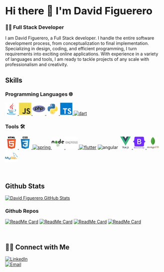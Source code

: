 
### <div><h1>Hi there 👋 I'm David Figuerero</h1></div>
### 👨‍💻 Full Stack Developer


<div>
 <p>
    I am David Figuerero, a Full Stack developer. I handle the entire software development process, from conceptualization to final implementation. Specializing in design, coding, and efficient programming, I turn requirements into exciting online applications. With experience in a variety of languages and tools, I am ready to tackle projects of any scale with professionalism and creativity.
</p>
</div>



## Skills


### Programming Languages 🌐

<p align="left"> <a href="https://www.java.com" target="_blank" rel="noreferrer"> <img src="https://raw.githubusercontent.com/devicons/devicon/master/icons/java/java-original.svg" alt="java" width="40" height="40"/> </a> <a href="https://developer.mozilla.org/en-US/docs/Web/JavaScript" target="_blank" rel="noreferrer"> <img src="https://raw.githubusercontent.com/devicons/devicon/master/icons/javascript/javascript-original.svg" alt="javascript" width="40" height="40"/> </a> <a href="https://www.php.net" target="_blank" rel="noreferrer"> <img src="https://raw.githubusercontent.com/devicons/devicon/master/icons/php/php-original.svg" alt="php" width="40" height="40"/> </a> <a href="https://www.python.org" target="_blank" rel="noreferrer"> <img src="https://raw.githubusercontent.com/devicons/devicon/master/icons/python/python-original.svg" alt="python" width="40" height="40"/> </a> <a href="https://www.typescriptlang.org/" target="_blank" rel="noreferrer"> <img src="https://raw.githubusercontent.com/devicons/devicon/master/icons/typescript/typescript-original.svg" alt="typescript" width="40" height="40"/> </a>  <a href="https://dart.dev" target="_blank" rel="noreferrer"> <img src="https://www.vectorlogo.zone/logos/dartlang/dartlang-icon.svg" alt="dart" width="40" height="40"/> </a> </p>    


### Tools 🛠️

<p align="left"> 
<a href="https://www.w3.org/html/" target="_blank" rel="noreferrer"> <img src="https://raw.githubusercontent.com/devicons/devicon/master/icons/html5/html5-original-wordmark.svg" alt="html5" width="40" height="40"/> <a href="https://www.w3schools.com/css/" target="_blank" rel="noreferrer"> <img src="https://raw.githubusercontent.com/devicons/devicon/master/icons/css3/css3-original-wordmark.svg" alt="css3" width="40" height="40"/> </a>  <a href="https://angular.io" target="_blank" rel="noreferrer"> <a href="https://spring.io/" target="_blank" rel="noreferrer"> <img src="https://www.vectorlogo.zone/logos/springio/springio-icon.svg" alt="spring" width="40" height="40"/> </a> <a href="https://nodejs.org" target="_blank" rel="noreferrer"> <img src="https://raw.githubusercontent.com/devicons/devicon/master/icons/nodejs/nodejs-original-wordmark.svg" alt="nodejs" width="40" height="40"/> </a>  <a href="https://expressjs.com" target="_blank" rel="noreferrer"> <img src="https://raw.githubusercontent.com/devicons/devicon/master/icons/express/express-original-wordmark.svg" alt="express" width="40" height="40"/> </a>  <a href="https://flutter.dev" target="_blank" rel="noreferrer"> <img src="https://www.vectorlogo.zone/logos/flutterio/flutterio-icon.svg" alt="flutter" width="40" height="40"/></a>  <img src="https://angular.io/assets/images/logos/angular/angular.svg" alt="angular" width="40" height="40"/>  </a> <a href="https://vuejs.org/" target="_blank" rel="noreferrer"> <img src="https://raw.githubusercontent.com/devicons/devicon/master/icons/vuejs/vuejs-original-wordmark.svg" alt="vuejs" width="40" height="40"/> </a> <a href="https://getbootstrap.com" target="_blank" rel="noreferrer"> <img src="https://raw.githubusercontent.com/devicons/devicon/master/icons/bootstrap/bootstrap-plain-wordmark.svg" alt="bootstrap" width="40" height="40"/> </a> <a href="https://www.mongodb.com/" target="_blank" rel="noreferrer"> <img src="https://raw.githubusercontent.com/devicons/devicon/master/icons/mongodb/mongodb-original-wordmark.svg" alt="mongodb" width="40" height="40"/> </a> <a href="https://www.mysql.com/" target="_blank" rel="noreferrer"> <img src="https://raw.githubusercontent.com/devicons/devicon/master/icons/mysql/mysql-original-wordmark.svg" alt="mysql" width="40" height="40"/> </a>
</p>
<br>


## Github Stats

[![David Figuerero GitHub Stats](https://github-readme-stats.vercel.app/api?username=Davidfi34&show_icons=true&count_private=true)](https://github.com/Davidfi34)

### Github Repos

[![ReadMe Card](https://github-readme-stats.vercel.app/api/pin/?username=Davidfi34&repo=Api-Rest-forum&show_owner=true)](https://github.com/Davidfi34/Api-Rest-forum)
[![ReadMe Card](https://github-readme-stats.vercel.app/api/pin/?username=Davidfi34&repo=Search-gifs&show_owner=true)](https://github.com/Davidfi34/Search-gifs)
[![ReadMe Card](https://github-readme-stats.vercel.app/api/pin/?username=Davidfi34&repo=App-Paises&show_owner=true)](https://github.com/Davidfi34/App-Paises)
[![ReadMe Card](https://github-readme-stats.vercel.app/api/pin/?username=No-Country&repo=c14-32-n-java-react&show_owner=true)](https://github.com/No-Country/c14-32-n-java-react)

<br>

## 🤝🏻 Connect with Me

 <p>
  <a href="https://www.linkedin.com/in/david-figuerero-developer/" target="_blank">
    <img alt="LinkedIn" src="https://img.shields.io/badge/LinkedIn-David%20Figuerero-blue?style=flat-square&logo=linkedin">
  </a><br>
  <a href="mailto:figuererodavid@gmail.com" target="_blank">
    <img alt="Email" src="https://img.shields.io/badge/Email-figuererodavid@gmail.com-blue?style=flat-square&logo=gmail">
  </a>
</p>
